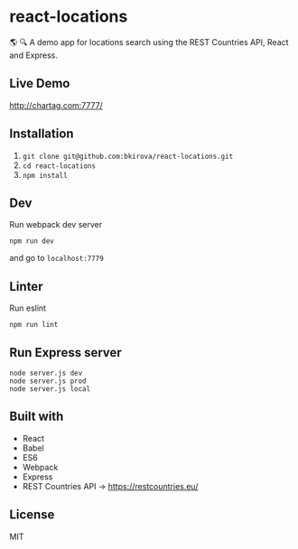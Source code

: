 # react-locations

 :earth_americas: :mag: A demo app for locations search using the REST Countries API, React and Express.
 
## Live Demo

http://chartag.com:7777/


## Installation

1. `git clone git@github.com:bkirova/react-locations.git`
2. `cd react-locations`
3. `npm install`


## Dev

Run webpack dev server

```
npm run dev
```

and go to `localhost:7779`


## Linter

Run eslint

```
npm run lint
```


## Run Express server

```
node server.js dev
node server.js prod
node server.js local
```

## Built with

* React 
* Babel
* ES6
* Webpack
* Express
* REST Countries API -> https://restcountries.eu/

## License

MIT
